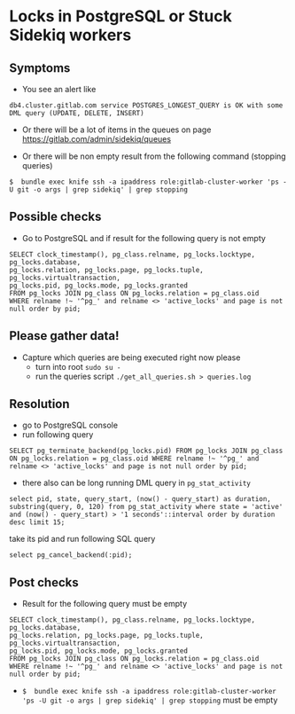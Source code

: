 # Locks in PostgreSQL or Stuck Sidekiq workers

## Symptoms

* You see an alert like

```
db4.cluster.gitlab.com service POSTGRES_LONGEST_QUERY is OK with some DML query (UPDATE, DELETE, INSERT)
```

* Or there will be a lot of items in the queues on page https://gitlab.com/admin/sidekiq/queues

* Or there will be non empty result from the following command (stopping queries)

```
$  bundle exec knife ssh -a ipaddress role:gitlab-cluster-worker 'ps -U git -o args | grep sidekiq' | grep stopping
```

## Possible checks

* Go to PostgreSQL and if result for the following query is not empty

```
SELECT clock_timestamp(), pg_class.relname, pg_locks.locktype, pg_locks.database,
pg_locks.relation, pg_locks.page, pg_locks.tuple, pg_locks.virtualtransaction,
pg_locks.pid, pg_locks.mode, pg_locks.granted
FROM pg_locks JOIN pg_class ON pg_locks.relation = pg_class.oid
WHERE relname !~ '^pg_' and relname <> 'active_locks' and page is not null order by pid;
```

## Please gather data!

* Capture which queries are being executed right now please
  * turn into root `sudo su -`
  * run the queries script `./get_all_queries.sh > queries.log`

## Resolution

* go to PostgreSQL console
* run following query
```
SELECT pg_terminate_backend(pg_locks.pid) FROM pg_locks JOIN pg_class ON pg_locks.relation = pg_class.oid WHERE relname !~ '^pg_' and relname <> 'active_locks' and page is not null order by pid;
```

* there also can be long running DML query in `pg_stat_activity`

```
select pid, state, query_start, (now() - query_start) as duration, substring(query, 0, 120) from pg_stat_activity where state = 'active' and (now() - query_start) > '1 seconds'::interval order by duration desc limit 15;
```

take its pid and run following SQL query

```
select pg_cancel_backend(:pid);
```


## Post checks

* Result for the following query must be empty
```
SELECT clock_timestamp(), pg_class.relname, pg_locks.locktype, pg_locks.database,
pg_locks.relation, pg_locks.page, pg_locks.tuple, pg_locks.virtualtransaction,
pg_locks.pid, pg_locks.mode, pg_locks.granted
FROM pg_locks JOIN pg_class ON pg_locks.relation = pg_class.oid
WHERE relname !~ '^pg_' and relname <> 'active_locks' and page is not null order by pid;
```

* `$  bundle exec knife ssh -a ipaddress role:gitlab-cluster-worker 'ps -U git -o args | grep sidekiq' | grep stopping` must be empty
